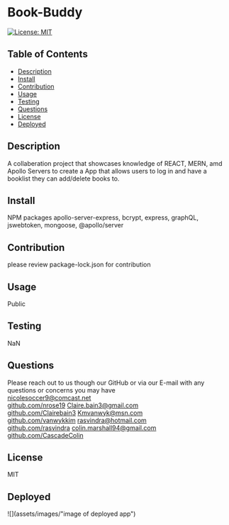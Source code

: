

# Book-Buddy
[![License: MIT](https://img.shields.io/badge/License-MIT-yellow.svg)](https://opensource.org/licenses/MIT)

## Table of Contents
* [Description](#description)
* [Install](#install)
* [Contribution](#contribution)
* [Usage](#usage)
* [Testing](#testing)
* [Questions](#questions)
* [License](#license)
* [Deployed](#deployed)


## Description
A collaberation project that showcases knowledge of REACT, MERN, amd Apollo Servers to create a App that allows users to log in and have a booklist they can add/delete books to. 

## Install
NPM packages apollo-server-express, bcrypt, express, graphQL, jswebtoken, mongoose, @apollo/server

## Contribution
please review package-lock.json for contribution

## Usage
Public

## Testing
NaN

## Questions
Please reach out to us though our GitHub or via our E-mail with any questions or concerns you may have <br/>
nicolesoccer9@comcast.net <br/>
[github.com/nrose19](https://github.com/nrose19)
Claire.bain3@gmail.com <br/>
[github.com/Clairebain3](https://github.com/Clairebain3)
Kmvanwyk@msn.com<br/>
[github.com/vanwykkim](https://github.com/vanwykkim)
rasvindra@hotmail.com <br/>
[github.com/rasvindra](https://github.com/rasvindra)
colin.marshall94@gmail.com <br/>
[github.com/CascadeColin](https://github.com/CascadeColin)



## License
MIT

## Deployed
<!-- deployed link -->

![](assets/images/"image of deployed app")